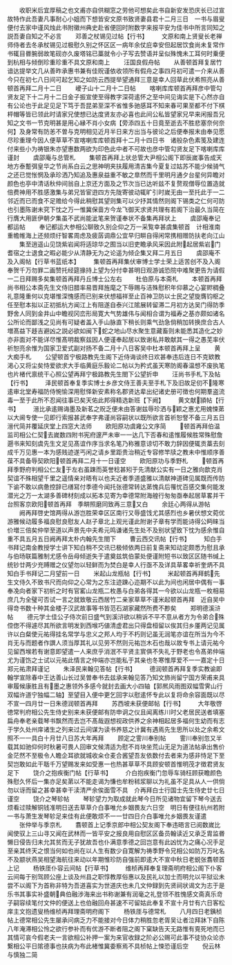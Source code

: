 <!-- { "loadSidebar": true } -->
　　收职米后宜厚稿之也文甫亦自供糊窓之劳他可想矣此书自新安发恐庆长已过宣故特作此吾妻凡事耐心小姐而下想皆安文原书致贤妻县君十二月三日　一书与眉叟便付去家中谨风烛此书附徽州典史赴省便回时附数字来报平安为佳书中所言同知之説吾妻自知之不必言
　　邓善之杖锡见过帖【行书】
　　文原和南上贤叟长老禅师侍者去冬承杖锡见过极慰久别之怀区区一病年余仗庇幸安但起居饮食尚未复常作书辄目昬腕弱故笔砚亦久废塔铭已藁就令小子写去赞语并呈似殊愧未工耳何时乗便到杭相与倾倒珍重珍重不具文原和南上
　　汪国良假舟帖
　　从善顿首拜复居竹谙达提举文几从善昨承惠书兼有佳贶谨依收领所有假舟之事四月初可遣一介来从善今只在初七八日间可起乞知之如防云西提举望通拜三意是幸人回草此伏希照亮从善顿首再拜二月十二日
　　巙子山十二月十二日帖
　　喀喇库库顿首再拜彦中管勾贤友足下十二月十二日金子振宣使至得教字深荷逺怀之至中间见诲实是下心然亦自有公论也于此足见足下笃于吾昆弟至深不省惟多驰感耳不知来春可果至都不付下棋枰帽等皆已领此时请家兄使想已达度贤友亦必喜也此间公私皆望家兄早来闲报吾兄知之文书一节克明甚是用心縁不肖小女病【旁添四五十日竟至逝去不胜悲塞奈何奈何】及身常有防恙不曽与克明相见近月半日来方出当与彼论之后便奉报末由奉见愿尽珍重理今因人便草草不宣喀喇库库顿首拜十二月十四日书　诸般杂色素笺及建连付来些小为祷银朱亦望惠数两欲为印色此中者不可故也彦中管勾贤友足下喀喇库库谨封
　　虞邵庵与总管札
　　集顿首再拜上状总管大尹相公阁下即辰嵗事告成天地方泰蹔弭皇华之节尚系白云之思神明夹扶履用清吉集今夏复过姑苏不能少候骑气之还已觉怅惘及承珍洒乃知追及惠泉益重不敏之臯然而千里明月通夕台星何异瞻对颜色也亭中清话秋仲间翁自上京还方面及之节次当已达听兹不复赘观僧辱位置造就倍费神用不胜感激集与弟兄皆宦逰四方先陇寄彼动辄旷引时嵗无由一至托此于一二邻近而已而食不足赡给今得此稍慰其望则集可以少抒其情然则阁下锡类之仁何可防也引墨陈谢未究下忱之万一惟冀保啬方今龙飞御天求贤共理有若阁下治最久当简在行膺大用匪伊朝夕集虽不武尚能泚笔来贺谨奉状不备集再拜状上
　　虞邵庵奉记都运帖
　　奉记都运大参相公聊致久别企仰之万一采覧幸甚虞集顿首　计相淮南重幨帷海上还频烦纡智畧周虑及疲孱调鼎公宜早归畊自得闲常携相赠防扶老向江山
　　集至逍遥山见饶紫岩闻将适琼华之囿当以旧吏瞻承风采因此附起居紫岩门耆宿之士退食之暇必能少从清静无为之论遥为倾企集又拜二月五日
　　虞邵庵不及入阁帖【行草书蓝纸本】
　　集顿首再拜集伏审博士学士荣上适苦创不及入阁奉贺千万勿罪二画赞托经筵掾持上望为分付幸甚明日观游诚恐院中难聚更告为请假一二日拜赐多矣集顿首再拜丹丘博士公左右
　　杜伯原与本斋札
　　本顿首再拜尚书相公本斋先生文侍旧腊率易晋拜旌麾之下辱赐与洁殊慰积年仰慕之心宴赆稠叠礼意隆重何以克堪惟深愧感而已别来伏想福祥至止百神卫防以士民之望旋膺钧枢之任至慰本拟以正初抵杭方闻江上有阻遂自泰兴江隂展转留滞二月初方达吴门得防季野舍人同到金井山中瞻视冈峦形局寛大气势雄伟与闻相合谓为福寿之基亦颇如诸名公所论而鄙浅之见尚有可疑者盖入手山脉直下稍长则乘气劲急倘稍加转换庶合古人増髙益下趍吉避凶之説必欲如闽下蛇之地山尽水聚生意藏畜则未能悉其造化之妙亦非面对不能详尽惟髙明裁察兹因人便谨奉起居以致谢私并敢献其一得之愚芜率伏祈恕亮余惟为国家卫爱式副对扬不备二月十八日客吴中杜本顿首再拜上呈
　　黄大痴手札
　　公望顿首宁极路教先生阁下近侍诲谈终日欢甚奉违后连日不克欵教渇心又将尘矣恃爱欲求大手临黄庭乐毅论二帖以为矜式虽天寒防阁春温想不废执笔也片楮代禀统干心照公望再拜宁极路教先生閤下公望折申
　　汪尚书手札下及帖【行书】
　　泽民顿首奉复季实博士乡彦文侍王善夫至手札下及旧故足仞不隆寒逺审北堂寿福防侍惋愉深用慰怿新安素称名郡贤达辈出纪诸史册可徴也何期羣盗流毒一至于此所不忍闻往事已矣天佑此邦得精选新班【下阙】
　　黄文献頴帖【行书】
　　溍比承逺赐诲墨及新茗之贶乏便未由答谢兹辱珍洒与颖之惠尤用媿悚苐以大阃专使一见即行索报甚武奉字弗谨尚容嗣状以既所欲言首祈恕詧不备三月五日溍代简并覆延庆堂上四窓大法师
　　欧阳原功虞雍公文序简
　　顿首再拜伯温监司相公仁契去嵗数四附书宪府邃严未审一一达几下否春和逺惟履候胜常殊慰詹遡书来知刻虞先生文足见髙谊作序当求名笔乃称雅意谅切不敢力辞因便辄贡藁去刻成千万见惠一本为感贱迹遂丐闲之请乡里距贵治稍近专容修竿牍之教未中惟顺序善葆不具备辱契欧阳顿首再拜二月十一日谨空
　　欧阳原功与季野札
　　顿首再拜季野府判相公仁友于左右虽踈而英誉稔甚矧于先清献公实有一日之雅向歆克肖契谊不殊相望千里之遥情亲对晤有以也夫近者季道盛雅以清献神道碑见属既而传防下谕不敢以病惫控辞已缮冩付季德今闻托张德常转达苐愧兵后罹忧百感交集何能发潜光之万一太湖多善碑材刻成以拓本见寄为幸德常附海艎行匆匆亟奉起居草畧并干台照客京欧阳顿首再拜　季畊照磨同致再三意又白
　　余廷心两得从游帖
　　阙再拜啓史馆两得从游岂胜荣幸区区南行又辱盛饯尤其感烈也乡暑伏想文菀优游雅候动履多福良慰良慰友人赵子章北上观光谨此附谢子章有学而能诗得公眄睐当价増三倍矣仲举至道以声景先中夫希元鸣谦诸先生处不及别状望致下忱为感余惟自重不具五月五日阙再拜太朴内翰先生閤下
　　曹云西交讯帖【行书】
　　知白手书拜记南金教授学士讲下知白稍不交讯已极倾依两日前复斋来知动定颇悉为慰且承与伯旸联篇雅制尤感令岳母倾逝失于遣奠兹筑伯蒙处便谨附短书以致区区随书缄上统钞廿两少充赙赠之仪望勿以轻鲜而为焚白是幸人行亟不及详具草畧幸祈奎炳不具知白手书拜记二月望前一日
　　米起山龙瓶帖【行书】
　　米起顿首再拜鹤先生文侍久不致书尺而向仰之心常为之东注迹踈心迩期不以此为间也闲居中偶有一事奉凂向者家下初析之时有官窰山龙瓶二枚愚与白弟各得其一今欲以山龙瓶一枚相易庶几为全璧可否试一言之就致敬云西居竹二亲家草草不谨米起顿首再拜　近自吴中得竒书数十种其金楼子汉武故事等书皆范石湖家藏然所费不尠矣
　　郑明德溪浒帖
　　德元学士佳公子侍次前日盛气到溪浒欲以稍诉不平不意从者方为令弟合殊倥偬不得遽尽其所欲言明发到西堠巧値清虚君出只得盘桓留以俟其归乡厪两记见属许以白粲使元祐得挂名常学与忠义之邦人均于不朽则记虽无润笔亦谊在所当为今不肖无与而题者作譔人须当厚其礼以见劳不然则元祐岂木石也哉以故专书上请元祐今见留西堠若有谢意即望遣一人来庶乎消泯不平贤主賔俱不失礼于野老也令髙弟仲端尤为谨饬之士试以元祐此情言之仲端亦岂能私于其亲也冬寒惟厚爱不一一嘉定十日郑元祐肃拜谨记
　　朱泽民来翰见答帖【行书】
　　德润顿首再拜复季实教谕即翰学宣除春中王达善山长过吴曽奉书去兹承来翰见答乃知文斾尚留宁国方荣甫来具审履候康胜且有墨之惠领外多感今就封去画大小四轴【郭熈风雨图双幅雪霁山行双幅许道宁独幅二轴】至望目入便中更乞回字以慰逺怀专此以复将命余容面既以尽不宣一四月廿一日朱德润顿首再拜
　　苏西坡未获便邮帖【行书】
　　大年敬啓徳常判府相公先生侍史别来未获便邮有防申诇之仪且闻离练川时父老居民送者填塞扁舟奉老亲载琴书飘然而去岂不髙哉遐想视政供养之余神相起居多福何生幼而有志于学久处州庠诸生之列来过云间谋为读书养慈之计冀有遇焉先生思所以处之余希文照不一一具白十月廿八日苏大年再拜
　　顾定之霅川奉别帖
　　霅川奉别忽又半载其如驰仰何时秋暑可畏人回审文候清适为慰不肖块坐荒山无足为道法帖承出售价金茫然不至极令人瞻企耳欲就城收籴仓麦合酱望吾友依数付去者来为感非恃足下至契岂敢如此干聒千万望赐发来如受惠一也热甚草草不具顾安顿首惟明茂才徴君贤友足下
　　饶介之抱疾衡门帖【行草书】
　　介白抱疾衡门忽辱车骑枉顾获瞻颜色殊慰久怀后一集亦足矣苐以不能走谒为慊也牟粉秫浆聊以为礼虽不足具从人一供倘勿以讶而留之甚幸甚幸干渎清严余俟面雪不具　介再拜白士行国士先生侍史廿七日谨空
　　饶介之琴轸帖
　　琴轸望力为取成就此琴今日所见诸物宜留下琴今送去烦看过赎解铜钱准明日送去草草介白事唯允乡姻畏友六日空　明日有便往杭州若附一书与萧生发琴轸足来佳有此便敢烦不一一廿四日介白事唯允乡姻畏友谨遣
　　张仲举与季京札
　　翥顿首上记季京郎中相公契友阁下奉违晤言已阅数嵗比闻使驭上三山寻又闻在武林而一皆平安之报良用自慰区区备员翰读近又承乏胄监昬懒日侵告归未允其贫而无子犹故吾也仆满意季德之回岂意有此凶忧为之痛心况手足至亲其终天之恨当何如也尚在以人生有数少自寛解为祷季野令兄相公如防万万叱名不及颛状燕吴相望海航往来动以年期惟珍防自强前即逺大不宣中秋日老蜕张翥顿首上记
　　杨铁厓仆容云间帖【行草书】
　　维桢再拜奉复理斋明府相公阁下仆客云间每于别驾顾公座上谈及州县之职惇教厚俗惠以及民礼以加士而明允以平狱讼未尝不以阁下为首称非特为吾道喜实为世道庆也未几文仲録到先贤祠状谒文为志于是乐书其事实补盛朝典伯融渉海来出书称谢兼有润毫之礼登领不胜愧感文斋真乐竒子嗣容续笔付文仲的便送上也伯融回舟甚速不可留姑此奉复不宣十月廿有六日客松庠主文抱遗叟杨维桢再拜理斋明府阁下
　　杨铁厓与德常札
　　八月四日老銕桢帖上德常相公先生屡承问病乏力不能接对今日体力稍胜忽老胥吴让者泣拜牀下自陈八年淹滞相公怜之欲行参补而有优游不断者阻之阁下窠缺告天无路惟有覔死地而已其情可哀今假老夫一言欲相公补押一案为来官收録之阶必公赐可此事不徒协众论亦繋相公平日隂德事也扶病为布此楮惟冀委察焉不具桢帖上悚恐谨后空
　　倪云林与慎独二简
